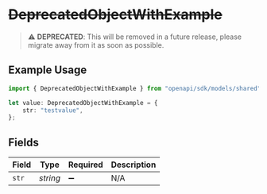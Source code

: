 # ~~DeprecatedObjectWithExample~~

> :warning: **DEPRECATED**: This will be removed in a future release, please migrate away from it as soon as possible.

## Example Usage

```typescript
import { DeprecatedObjectWithExample } from "openapi/sdk/models/shared";

let value: DeprecatedObjectWithExample = {
    str: "testvalue",
};
```

## Fields

| Field              | Type               | Required           | Description        |
| ------------------ | ------------------ | ------------------ | ------------------ |
| `str`              | *string*           | :heavy_minus_sign: | N/A                |